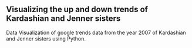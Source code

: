 
## Visualizing the up and down trends of Kardashian and Jenner sisters

Data Visualization of google trends data from the year 2007 of Kardashian and Jenner sisters using Python.




